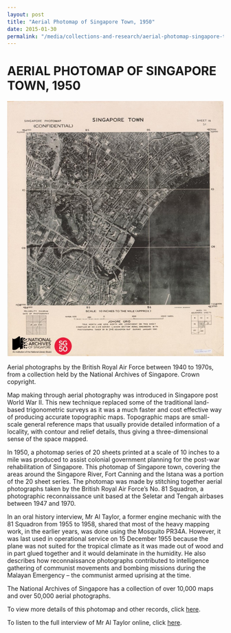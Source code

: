 ```yaml
---
layout: post
title: "Aerial Photomap of Singapore Town, 1950"
date: 2015-01-30
permalink: "/media/collections-and-research/aerial-photomap-singapore-town"
---
```


<iframe id="pxcelframe" src="//t.sharethis.com/a/t_.htm?ver=0.345.16984&amp;cid=c010#rnd=1577951276923&amp;cid=c010&amp;dmn=www.nas.gov.sg&amp;tt=t.dhj&amp;dhjLcy=26&amp;lbl=pxcel&amp;flbl=pxcel&amp;ll=d&amp;ver=0.345.16984&amp;ell=d&amp;cck=__stid&amp;pn=%2Fblogs%2Farchivistpick%2Faerial-photomap-of-singapore-town-1950-2%2F&amp;qs=na&amp;rdn=www.nas.gov.sg&amp;rpn=%2Fblogs%2Farchivistpick%2F2015%2F01%2F&amp;rqs=na&amp;cc=SG&amp;cont=AS&amp;ipaddr=" style="display: none;"></iframe>

# AERIAL PHOTOMAP OF SINGAPORE TOWN, 1950

![img](../../../images/blogs/2015-01-30-L-870x1024.jpg)

Aerial photographs by the British Royal Air Force between 1940 to 1970s, from a collection held by the National Archives of Singapore. Crown copyright.

Map making through aerial photography was introduced in Singapore post World War II.  This new technique replaced some of the traditional land-based trigonometric surveys as it was a much faster and cost effective way of producing accurate topographic maps. Topographic maps are small-scale general reference maps that usually provide detailed information of a locality, with contour and relief details, thus giving a three-dimensional sense of the space mapped.

In 1950, a photomap series of 20 sheets printed at a scale of 10 inches to a mile was produced to assist colonial government planning for the post-war rehabilitation of Singapore. This photomap of Singapore town, covering the areas around the Singapore River, Fort Canning and the Istana was a portion of the 20 sheet series. The photomap was made by stitching together aerial photographs taken by the British Royal Air Force’s No. 81 Squadron, a photographic reconnaissance unit based at the Seletar and Tengah airbases between 1947 and 1970.

In an oral history interview, Mr Al Taylor, a former engine mechanic with the 81 Squadron from 1955 to 1958, shared that most of the heavy mapping work, in the earlier years, was done using the Mosquito PR34A. However, it was last used in operational service on 15 December 1955 because the plane was not suited for the tropical climate as it was made out of wood and in part glued together and it would delaminate in the humidity. He also describes how reconnaissance photographs contributed to intelligence gathering of communist movements and bombing missions during the Malayan Emergency – the communist armed uprising at the time.

The National Archives of Singapore has a collection of over 10,000 maps and over 50,000 aerial photographs.

To view more details of this photomap and other records, click [here](http://www.nas.gov.sg/archivesonline/maps_building_plans/record-details/f7cf0696-115c-11e3-83d5-0050568939ad).

To listen to the full interview of Mr Al Taylor online, click [here](http://www.nas.gov.sg/archivesonline/oral_history_interviews/record-details/ecc91e7c-1161-11e3-83d5-0050568939ad?keywords=allison+taylor&keywords-type=all).